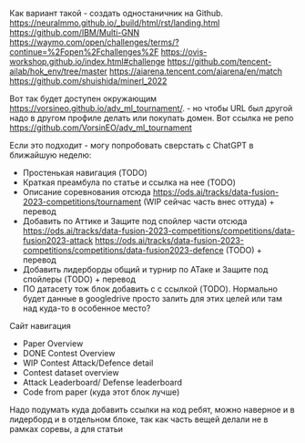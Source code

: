 Как вариант такой - создать одностаничник на Github.  
https://neuralmmo.github.io/_build/html/rst/landing.html
https://github.com/IBM/Multi-GNN
https://waymo.com/open/challenges/terms/?continue=%2Fopen%2Fchallenges%2F
https://ovis-workshop.github.io/index.html#challenge
https://github.com/tencent-ailab/hok_env/tree/master
https://aiarena.tencent.com/aiarena/en/match
https://github.com/shuishida/minerl_2022



Вот так будет доступен окружающим https://vorsineo.github.io/adv_ml_tournament/. - но чтобы URL был другой надо в другом профиле делать или покупать домен. Вот ссылка не репо https://github.com/VorsinEO/adv_ml_tournament

Если это подходит - могу попробовать сверстать с ChatGPT в ближайшую неделю:
* Простенькая навигация (TODO)
* Краткая преамбула по статье и ссылка на нее (TODO)
* Описание соревнования отсюда https://ods.ai/tracks/data-fusion-2023-competitions/tournament  (WIP сейчас часть внес оттуда) + перевод
* Добавить по Аттике и Защите под спойлер части отсюда https://ods.ai/tracks/data-fusion-2023-competitions/competitions/data-fusion2023-attack  https://ods.ai/tracks/data-fusion-2023-competitions/competitions/data-fusion2023-defence  (TODO) + перевод
* Добавить лидерборды общий и турнир по АТаке и Защите под спойлеры (TODO) + перевод
* ПО датасету тож блок добавить с с ссылкой (TODO). Нормально будет данные в googledrive просто залить для этих целей или там над куда-то в особенное место?

Сайт навигация
* Paper Overview
* DONE Contest Overview
* WIP Contest Attack/Defence detail
* Contest dataset overview
* Attack Leaderboard/ Defense leaderboard
* Code from paper (куда этот блок лучше)



Надо подумать куда добавить ссылки на код ребят, можно наверное и в лидерборд и в отдельном блоке, так как часть вещей делали не в рамках соревы, а для статьи